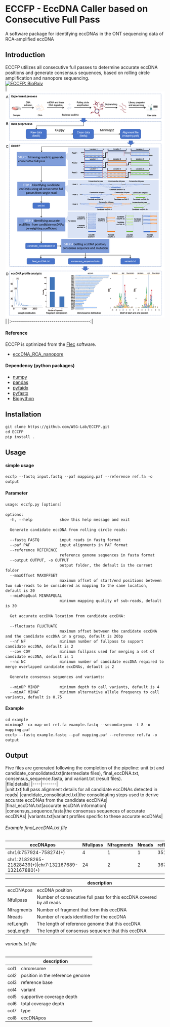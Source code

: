 # ECCFP - EccDNA Caller based on Consecutive Full Pass
A software package for identifying eccDNAs in the ONT sequencing data of RCA-amplified eccDNA
## Introduction
ECCFP utilizes all consecutive full passes to determine accurate eccDNA positions and generate consensus sequences, based on rolling circle amplification and nanopore sequencing.  
[![ECCFP: BioRxiv](https://img.shields.io/badge/DOI-10.1101/2025.05.13.653627-blue)](https://doi.org/10.1101/2025.05.13.653627)  
|![ECCFP](./images/ECCFP%20Figure%201.png)|
|:---------------------------------------:|
#### Reference
ECCFP is optimized from the [Flec](https://github.com/icebert/eccDNA_RCA_nanopore.git) software.
- [eccDNA_RCA_nanopore](https://github.com/icebert/eccDNA_RCA_nanopore.git)
#### Dependency (python packages)
- [numpy](https://numpy.org/)
- [pandas](https://pandas.pydata.org/)
- [pyfaidx](https://pypi.org/project/pyfaidx/)
- [pyfastx](https://pypi.org/project/pyfastx/)
- [Biopython](https://biopython.org)
## Installation
```
git clone https://github.com/WSG-Lab/ECCFP.git
cd ECCFP
pip install .
```
## Usage
#### simple usage
```
eccfp --fastq input.fastq --paf mapping.paf --reference ref.fa -o output
```
#### Parameter
```
usage: eccfp.py [options]

options:
  -h, --help            show this help message and exit

  Generate candidate eccDNA from rolling circle reads:

  --fastq FASTQ         input reads in fastq format
  --paf PAF             input alignments in PAF format
  --reference REFERENCE
                        reference genome sequences in fasta format
  --output OUTPUT, -o OUTPUT
                        output folder, the default is the current folder
  --maxOffset MAXOFFSET
                        maximum offset of start/end positions between two sub-reads to be considered as mapping to the same location, default is 20
  --minMapQual MINMAPQUAL
                        minimum mapping quality of sub-reads, default is 30

  Get accurate eccDNA location from candidate eccDNA:

  --fluctuate FLUCTUATE
                        maximum offset between the candidate eccDNA and the candidate eccDNA in a group, default is 20bp
  --nf NF               minimum number of fullpass to support candidate eccDNA, default is 2
  --cov COV             minimum fullpass used for merging a set of candidate eccDNA, default is 1
  --nc NC               minimum number of candidate eccDNA required to merge overlapped candidate eccDNAs, default is 2

  Generate consensus sequences and variants:

  --minDP MINDP         minimum depth to call variants, default is 4
  --minAF MINAF         minimum alternative allele frequency to call variants, default is 0.75

```
#### Example
```
cd example
minimap2 -cx map-ont ref.fa example.fastq --secondary=no -t 8 -o mapping.paf
eccfp --fastq example.fastq --paf mapping.paf --reference ref.fa -o output
```
## Output
Five files are generated following the completion of the pipeline: unit.txt and candidate_consolidated.txt(intermediate files), final_eccDNA.txt, consensus_sequence.fasta, and variant.txt (result files).   
|file|details|
|----|-------|  
|unit.txt|full pass alignment details for all candidate eccDNAs detected in reads|
|candidate_consolidated.txt|the consolidating steps used to derive accurate eccDNAs from the candidate eccDNAs|
|final_eccDNA.txt|accurate eccDNA information|
|consensus_sequence.fasta|the consensus sequences of accurate eccDNAs|
|variants.txt|variant profiles specific to these accurate eccDNAs|

###### Example final_eccDNA.txt file
|eccDNApos|Nfullpass|Nfragments|Nreads|refLength|seqLength|
|---------|---------|----------|------|---------|---------|
|chr16:757924-758274(+)|4|1|1|351|350|
|chr1:21828265-21828439(+)\|chr7:132167689-132167880(+)|24|2|2|367|367|

||description|
|---------|---------------|
|eccDNApos|eccDNA position|
|Nfullpass|Number of consecutive full pass for this eccDNA covered by all reads|
|Nfragments|Number of fragment that form this eccDNA|
|Nreads|Number of reads identified for the eccDNA|
|refLength|The length of reference genome that this eccDNA |
|seqLength|The length of consensus sequence that this eccDNA |

###### variants.txt file
||description|
|-------|-------|
|col1|chromsome|
|col2|position in the reference genome|
|col3|reference base|
|col4|variant|
|col5|supportive coverage depth|
|col6|total coverage depth|
|col7|type|
|col8|eccDNApos|